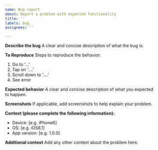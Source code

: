 ```yaml
---
name: Bug report
about: Report a problem with expected functionality
title: ''
labels: bug
assignees: ''

---
```


**Describe the bug**
A clear and concise description of what the bug is.

**To Reproduce**
Steps to reproduce the behavior:
1. Go to '...'
2. Tap on '....'
3. Scroll down to '....'
4. See error

**Expected behavior**
A clear and concise description of what you expected to happen.

**Screenshots**
If applicable, add screenshots to help explain your problem.

**Context (please complete the following information):**
 - Device: [e.g. iPhone6]
 - OS: [e.g. iOS8.1]
 - App version: [e.g. 1.0.0]

**Additional context**
Add any other context about the problem here.
